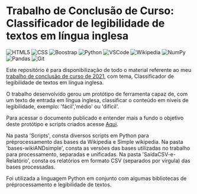 # Trabalho de Conclusão de Curso: Classificador de legibilidade de textos em língua inglesa

![HTML5](https://img.shields.io/badge/HTML5-E34F26?style=for-the-badge&logo=html5&logoColor=white)
![CSS](https://img.shields.io/badge/CSS-239120?&style=for-the-badge&logo=css3&logoColor=white)
![Boostrap](https://img.shields.io/badge/Bootstrap-563D7C?style=for-the-badge&logo=bootstrap&logoColor=white)
![Python](https://img.shields.io/badge/Python-3776AB?style=for-the-badge&logo=python&logoColor=white)
![VSCode](https://img.shields.io/badge/Visual_Studio_Code-0078D4?style=for-the-badge&logo=visual%20studio%20code&logoColor=white)
![Wikipedia](https://img.shields.io/badge/Wikipedia-%23000000.svg?style=for-the-badge&logo=wikipedia&logoColor=white)
![NumPy](https://img.shields.io/badge/numpy-%23013243.svg?style=for-the-badge&logo=numpy&logoColor=white)
![Pandas](https://img.shields.io/badge/pandas-%23150458.svg?style=for-the-badge&logo=pandas&logoColor=white)
![Git](https://img.shields.io/badge/git-%23F05033.svg?style=for-the-badge&logo=git&logoColor=white)

Este repositório é para disponibilização de todo o material referente ao meu <a href="http://repositorio.utfpr.edu.br/jspui/handle/1/29984">trabalho de conclusão de curso de 2021</a>, com tema, Classificador de legibilidade de textos em língua inglesa.

O trabalho desenvolvido gerou um protótipo de ferramenta capaz de, com um texto de entrada em língua inglesa, classificar o conteúdo em níveis de legibilidade, exemplo: 'fácil','médio' ou 'difícil'.

Para acessar o documento publicado e entender mais a fundo o objetivo deste protótipo e scripts criados acesse <a href="http://repositorio.utfpr.edu.br/jspui/handle/1/29984">Aqui</a>.

Na pasta 'Scripts', consta diversos scripts em Python para préprocessamento das bases da Wikipedia e Simple wikipedia.
Na pasta 'bases-wikiANDsimple', consta as versões das bases utilizadas no trabalho para processamento, separadas e unificadas.
Na pasta 'SaídaCSV-e-Relatório', consta os relatórios em formato CSV (separados por vírgula) das bases processadas.

Foi utilizada a linguagem Python em conjunto com algumas bibliotecas de préprocessamento e legibilidade de textos.
